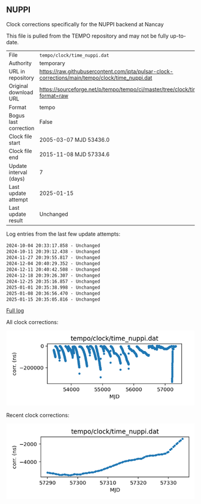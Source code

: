 
## NUPPI

Clock corrections specifically for the NUPPI backend at Nancay

This file is pulled from the TEMPO repository and may not be fully
up-to-date.

|     |     |
|:--- |:--- |
| File | `tempo/clock/time_nuppi.dat` |
| Authority | temporary |
| URL in repository | <https://raw.githubusercontent.com/ipta/pulsar-clock-corrections/main/tempo/clock/time_nuppi.dat> |
| Original download URL | <https://sourceforge.net/p/tempo/tempo/ci/master/tree/clock/time_nuppi.dat?format=raw> |
| Format | tempo |
| Bogus last correction | False |
| Clock file start | 2005-03-07 MJD 53436.0 |
| Clock file end | 2015-11-08 MJD 57334.6 |
| Update interval (days) | 7 |
| Last update attempt | 2025-01-15 |
| Last update result | Unchanged |

Log entries from the last few update attempts:
```
2024-10-04 20:33:17.858 - Unchanged
2024-10-11 20:39:12.438 - Unchanged
2024-11-27 20:39:55.817 - Unchanged
2024-12-04 20:40:29.352 - Unchanged
2024-12-11 20:40:42.508 - Unchanged
2024-12-18 20:39:26.307 - Unchanged
2024-12-25 20:35:16.857 - Unchanged
2025-01-01 20:35:38.998 - Unchanged
2025-01-08 20:36:56.470 - Unchanged
2025-01-15 20:35:05.816 - Unchanged
```
[Full log](https://raw.githubusercontent.com/ipta/pulsar-clock-corrections/main/log/tempo/clock/time_nuppi.dat.log)


All clock corrections:

![plot of all clock corrections](time_nuppi.dat.png "All corrections")

Recent clock corrections:

![plot of recent clock corrections](time_nuppi.dat.short.png "Recent corrections")

